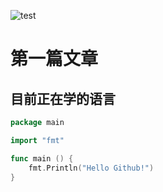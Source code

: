 ![test](http://qiniu.mcgoldfish.com/image/1/zMjU3TpS1hhxmiwbwqBlIDH5WECCwC8Sh5ElaNAi.jpeg)
# 第一篇文章
## 目前正在学的语言
``` go
package main

import "fmt"

func main () {
	fmt.Println("Hello Github!")
}
```